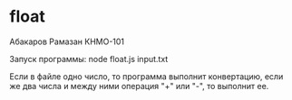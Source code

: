 # float

Абакаров Рамазан КНМО-101

Запуск программы: node float.js input.txt

Если в файле одно число, то программа выполнит конвертацию, если же два числа и между ними операция "+" или "-", то выполнит ее.
